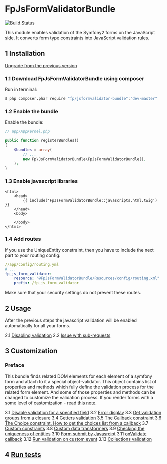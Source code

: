 # FpJsFormValidatorBundle
[![Build Status](https://travis-ci.org/formapro/JsFormValidatorBundle.png?branch=master)](https://travis-ci.org/formapro/JsFormValidatorBundle)

This module enables validation of the Symfony2 forms on the JavaScript side.
It converts form type constraints into JavaScript validation rules.


## 1 Installation<a name="p_1"></a>

[Upgrade from the previous version](https://github.com/formapro/JsFormValidatorBundle/blob/master/UPGRADE-1.1.md)

### 1.1 Download FpJsFormValidatorBundle using composer<a name="p_1_1"></a>

Run in terminal:
```bash
$ php composer.phar require "fp/jsformvalidator-bundle":"dev-master"
```
### 1.2 Enable the bundle<a name="p_1_2"></a>

Enable the bundle:
```php
// app/AppKernel.php

public function registerBundles()
{
    $bundles = array(
        // ...
        new Fp\JsFormValidatorBundle\FpJsFormValidatorBundle(),
    );
}
```

### 1.3 Enable javascript libraries<a name="p_1_3"></a>

```twig
<html>
    <head>
        {{ include('FpJsFormValidatorBundle::javascripts.html.twig') }}
    </head>
    <body>

    </body>
</html>
```

### 1.4 Add routes<a name="p_1_4"></a>

If you use the UniqueEntity constraint, then you have to include the next part to your routing config:
```yaml
//app/config/routing.yml
# ...
fp_js_form_validator:
    resource: "@FpJsFormValidatorBundle/Resources/config/routing.xml"
    prefix: /fp_js_form_validator
```
Make sure that your security settings do not prevent these routes.

## 2 Usage<a name="p_2"></a>

After the previous steps the javascript validation will be enabled automatically for all your forms.

2.1 [Disabling validation](Resources/doc/2_1.md)<a name="p_2_1"></a>
2.2 [Issue with sub-requests](Resources/doc/2_2.md)<a name="p_2_2"></a>

## 3 Customization<a name="p_3"></a>

### Preface

This bundle finds related DOM elements for each element of a symfony form and attach to it a special object-validator.
This object contains list of properties and methods which fully define the validation process for the related form element.
And some of those properties and methods can be changed to customize the validation process.
If you render forms with a some level of castomization - read [this note](Resources/doc/3_0.md).

3.1 [Disable validation for a specified field](Resources/doc/3_1.md)
3.2 [Error display](Resources/doc/3_2.md)
3.3 [Get validation groups from a closure](Resources/doc/3_3.md)
3.4 [Getters validation](Resources/doc/3_4.md)
3.5 [The Callback constraint](Resources/doc/3_5.md)
3.6 [The Choice constraint. How to get the choices list from a callback](Resources/doc/3_6.md)
3.7 [Custom constraints](Resources/doc/3_7.md)
3.8 [Custom data transformers](Resources/doc/3_8.md)
3.9 [Checking the uniqueness of entities](Resources/doc/3_9.md)
3.10 [Form submit by Javasrcipt](Resources/doc/3_10.md)
3.11 [onValidate callback](Resources/doc/3_11.md)
3.12 [Run validation on custom event](Resources/doc/3_12.md)
3.13 [Collections validation](Resources/doc/3_13.md)

## 4 [Run tests](Resources/doc/4.md)